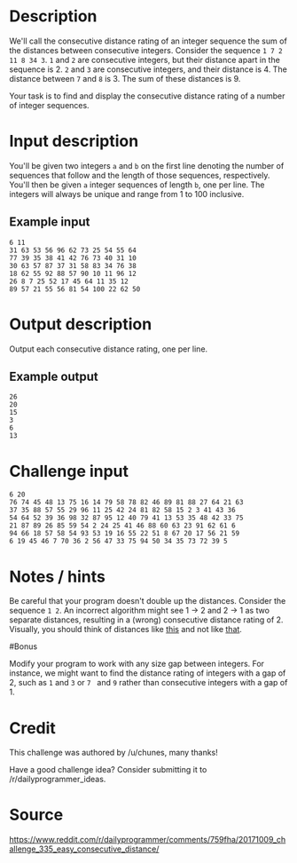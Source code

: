 

# Description  

We'll call the consecutive distance rating of an integer sequence the sum of the distances between consecutive integers. Consider the sequence `1 7 2 11 8 34 3`. `1` and `2` are consecutive integers, but their distance apart in the sequence is 2. `2` and `3` are consecutive integers, and their distance is 4. The distance between `7` and `8` is 3. The sum of these distances is 9.

Your task is to find and display the consecutive distance rating of a number of integer sequences.

# Input description  

You'll be given two integers `a` and `b` on the first line denoting the number of sequences that follow and the length of those sequences, respectively. You'll then be given `a` integer sequences of length `b`, one per line. The integers will always be unique and range from 1 to 100 inclusive.

## Example input

    6 11
    31 63 53 56 96 62 73 25 54 55 64
    77 39 35 38 41 42 76 73 40 31 10
    30 63 57 87 37 31 58 83 34 76 38
    18 62 55 92 88 57 90 10 11 96 12
    26 8 7 25 52 17 45 64 11 35 12
    89 57 21 55 56 81 54 100 22 62 50

# Output description

Output each consecutive distance rating, one per line.  

## Example output

    26
    20
    15
    3
    6
    13

# Challenge input 

    6 20
    76 74 45 48 13 75 16 14 79 58 78 82 46 89 81 88 27 64 21 63
    37 35 88 57 55 29 96 11 25 42 24 81 82 58 15 2 3 41 43 36
    54 64 52 39 36 98 32 87 95 12 40 79 41 13 53 35 48 42 33 75
    21 87 89 26 85 59 54 2 24 25 41 46 88 60 63 23 91 62 61 6
    94 66 18 57 58 54 93 53 19 16 55 22 51 8 67 20 17 56 21 59
    6 19 45 46 7 70 36 2 56 47 33 75 94 50 34 35 73 72 39 5

# Notes / hints  

Be careful that your program doesn't double up the distances. Consider the sequence `1 2`. An incorrect algorithm might see 1 -> 2 and 2 -> 1 as two separate distances, resulting in a (wrong) consecutive distance rating of 2. Visually, you should think of distances like [this](https://i.imgur.com/MsFLgjW.png) and not like [that](https://i.imgur.com/2V6GMQg.png).

#Bonus  

Modify your program to work with any size gap between integers. For instance, we might want to find the distance rating of integers with a gap of 2, such as `1` and `3` or `7 ` and `9` rather than consecutive integers with a gap of 1.

# Credit  

This challenge was authored by /u/chunes, many thanks!

Have a good challenge idea? Consider submitting it to /r/dailyprogrammer_ideas.

# Source
https://www.reddit.com/r/dailyprogrammer/comments/759fha/20171009_challenge_335_easy_consecutive_distance/